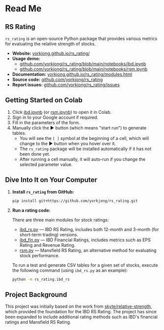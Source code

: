 # Read Me
## RS Rating
`rs_rating` is an open-source Python package that provides various metrics for evaluating the relative strength of stocks.

- **Website:** [yorkjong.github.io/rs_rating/](https://yorkjong.github.io/rs_rating/)
- **Usage demo:**
  - [github.com/yorkjong/rs_rating/blob/main/notebooks/ibd.ipynb](https://github.com/yorkjong/rs_rating/blob/main/notebooks/ibd.ipynb)
  - [github.com/yorkjong/rs_rating/blob/main/notebooks/rsm.ipynb](https://github.com/yorkjong/rs_rating/blob/main/notebooks/rsm.ipynb)
- **Documentation:** [yorkjong.github.io/rs_rating/modules.html](https://yorkjong.github.io/rs_rating/modules.html)
- **Source code:** [github.com/yorkjong/rs_rating](https://github.com/yorkjong/rs_rating)
- **Report issues:** [github.com/yorkjong/rs_rating/issues](https://github.com/yorkjong/rs_rating/issues)

## Getting Started on Colab

1. Click [ibd.ipynb](https://colab.research.google.com/github/yorkjong/rs_rating/blob/main/notebooks/ibd.ipynb) (or [rsm.ipynb](https://colab.research.google.com/github/yorkjong/rs_rating/blob/main/notebooks/rsm.ipynb)) to open it in Colab.
2. Sign in to your Google account if required.
3. Fill in the parameters of the form.
4. Manually click the ► button (which means "start run") to generate tables.
   * You will see the `[ ]` symbol at the beginning of a cell, which will change to the ► button when you hover over it.
   * The `rs_rating` package will be installed automatically if it has not been done yet.
   * After running a cell manually, it will auto-run if you change the selected parameter value.

## Dive Into It on Your Computer

1. **Install `rs_rating` from GitHub:**

    ```bash
    pip install git+https://github.com/yorkjong/rs_rating.git
    ```

2. **Run a rating code:**

    There are three main modules for stock ratings:

    - [ibd_rs.py](https://github.com/yorkjong/rs_rating/blob/main/rs_rating/ibd_rs.py) — IBD RS Rating, includes both 12-month and 3-month (for short-term trading) versions.
    - [ibd_fin.py](https://github.com/yorkjong/rs_rating/blob/main/rs_rating/ibd_fin.py) — IBD Financial Ratings, includes metrics such as EPS Rating and Revenue Rating.
    - [rsm.py](https://github.com/yorkjong/rs_rating/blob/main/rs_rating/rsm.py) — Mansfield RS Rating, an alternative method for evaluating stock performance.

    To run a test and generate CSV tables for a given set of stocks, execute the following command (using `ibd_rs.py` as an example):

    ```bash
    python -m rs_rating.ibd_rs
    ```

## Project Background

This project was initially based on the work from [skyte/relative-strength](https://github.com/skyte/relative-strength), which provided the foundation for the IBD RS Rating. The project has since been expanded to include additional rating methods such as IBD's financial ratings and Mansfield RS Rating.

